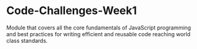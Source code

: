 # Code-Challenges-Week1
Module that covers all the core fundamentals of JavaScript programming and best practices for writing efficient and reusable code reaching world class standards.
